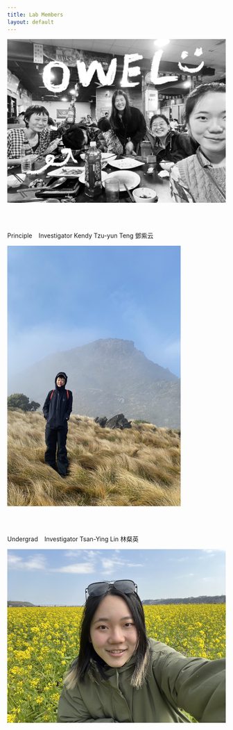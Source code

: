 ```yaml
---
title: Lab Members
layout: default
---
```



![owel_photo](owel_photo.JPG)

<br/><br/>

Principle &ensp; Investigator
Kendy Tzu-yun Teng 鄧紫云

<img src="PI_photo.jpeg" width="400" height="600" />
 
<br/><br/>

Undergrad &ensp; Investigator
Tsan-Ying Lin 林粲英

<img src="Tsan_photo.jpg" width="600" height="400" />

<br/><br/>
